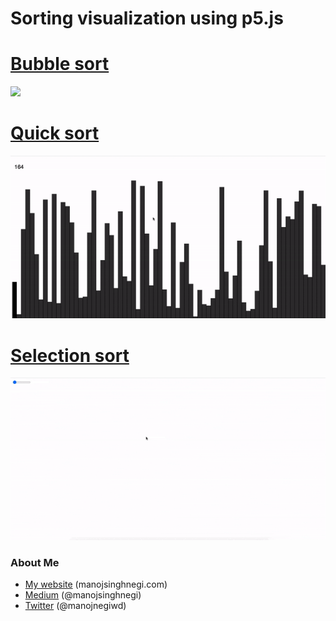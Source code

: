 Sorting visualization using p5.js
====================

# [Bubble sort](./bubblesort)

<img src="./bubblesort/bubblesortpreview.gif">

# [Quick sort](./quicksort)

<img src="./quicksort/quicksortpreview.gif">

# [Selection sort](./selectionsort)

<img src="./selectionsort/selectionsortpreview.gif">

### About Me

 * [My website](http://manojsinghnegi.com) (manojsinghnegi.com)
 * [Medium](https://medium.com/@manojsinghnegi) (@manojsinghnegi)
 * [Twitter](http://twitter.com/manojnegiwd) (@manojnegiwd)